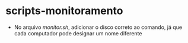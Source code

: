 # scripts-monitoramento

+ No arquivo *monitor.sh*, adicionar o disco correto ao comando, já que cada computador pode designar um nome diferente
